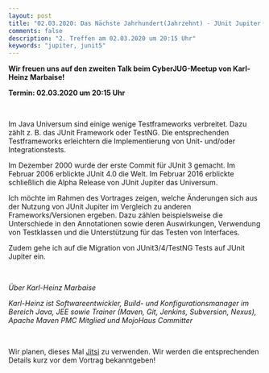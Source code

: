 ```yaml
---
layout: post
title: "02.03.2020: Das Nächste Jahrhundert(Jahrzehnt) - JUnit Jupiter (aka JUnit 5) (Karl-Heinz Marbaise)"
comments: false
description: "2. Treffen am 02.03.2020 um 20:15 Uhr"
keywords: "jupiter, junit5"
---
```


**Wir freuen uns auf den zweiten Talk beim CyberJUG-Meetup von Karl-Heinz Marbaise!**

<b>Termin: 02.03.2020 um 20:15 Uhr</b>

<br/>

Im Java Universum sind einige wenige Testframeworks verbreitet. Dazu
zählt z. B. das JUnit Framework oder TestNG. Die entsprechenden
Testframeworks erleichtern die Implementierung von Unit- und/oder
Integrationstests.

Im Dezember 2000 wurde der erste Commit für JUnit 3 gemacht. Im Februar
2006 erblickte JUnit 4.0 die Welt. Im Februar 2016 erblickte schließlich
die Alpha Release von JUnit Jupiter das Universum.

Ich möchte im Rahmen des Vortrages zeigen, welche Änderungen sich aus
der Nutzung von JUnit Jupiter im Vergleich zu anderen
Frameworks/Versionen ergeben. Dazu zählen beispielsweise die
Unterschiede in den Annotationen sowie deren Auswirkungen, Verwendung
von Testklassen und die Unterstützung für das Testen von Interfaces.

Zudem gehe ich auf die Migration von JUnit3/4/TestNG Tests auf JUnit Jupiter ein.

<br/>

*Über Karl-Heinz Marbaise*

*Karl-Heinz ist Softwareentwickler, Build- und Konfigurationsmanager im Bereich Java, JEE sowie Trainer (Maven, Git, Jenkins, Subversion, Nexus), Apache Maven PMC Mitglied und MojoHaus Committer*

<br>


Wir planen, dieses Mal [Jitsi](https://jitsi.org/) zu verwenden. Wir werden die entsprechenden Details kurz vor dem Vortrag bekanntgeben!

